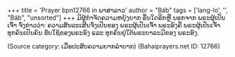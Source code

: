 +++
title = 'Prayer bpn12766 in ພາສາລາວ'
author = "Báb"
tags = ['lang-lo', '', "Báb", "unsorted"]
+++
ມີຜູ້ກໍາຈັດຄວາມຫຍຸ້ງຍາກ ອື່ນໃດອີກຫຼື ນອກຈາກ ພຣະຜູ້ເປັນເຈົ້າ  ຈົ່ງກ່າວວ່າ: ຄວາມສັນລະເສີນຈົ່ງເປັນຂອງ ພຣະຜູ້ເປັນເຈົ້າ ພຣະອົງຄື ພຣະຜູ້ເປັນເຈົ້າ ທຸກຄົນເປັນຄົນ ຮັບໃຊ້ຂອງພຣະອົງ ແລະ ທຸກຄົນຢູ່ໃຕ້ພຣະບາລະມີຂອງ ພຣະອົງ.

(Source category: ເມື່ອປະສົບຄວາມຍາກລໍາບາກ)
(Bahaiprayers.net ID: 12766)
